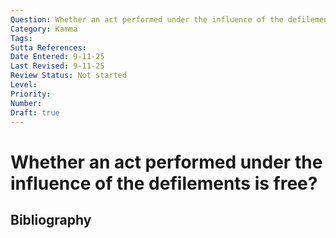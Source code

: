 ```yaml
---
Question: Whether an act performed under the influence of the defilements is free?
Category: Kamma
Tags: 
Sutta References: 
Date Entered: 9-11-25
Last Revised: 9-11-25
Review Status: Not started
Level: 
Priority: 
Number: 
Draft: true
---
```


# Whether an act performed under the influence of the defilements is free?

## Bibliography

<!-- 

Notes:



-->